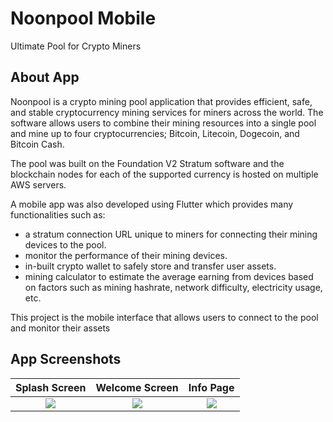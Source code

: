 
# Noonpool Mobile

Ultimate Pool for Crypto Miners


## About App

Noonpool is a crypto mining pool application that provides efficient, safe, and stable cryptocurrency mining services for miners across the world. 
The software allows users to combine their mining resources into a single pool and mine up to four cryptocurrencies; Bitcoin, Litecoin, Dogecoin, and Bitcoin Cash.

The pool was built on the Foundation V2 Stratum software and the blockchain nodes for each of the supported currency is hosted on multiple AWS servers.

A mobile app was also developed using Flutter which provides many functionalities such as:
- a stratum connection URL unique to miners for connecting their mining devices to the pool.
- monitor the performance of their mining devices.
- in-built crypto wallet to safely store and transfer user assets.
- mining calculator to estimate the average earning from devices based on factors such as mining hashrate, network difficulty, electricity usage, etc.

This project is the mobile interface that allows users to connect to the pool and monitor their assets


## App Screenshots

Splash Screen                 | Welcome Screen |  Info Page
:-------------------------:|:--------------:|:-------------------------:
![](https://github.com/OluwafemiPatrick/noonpool_app/assets/47748923/14c9b32e-607c-45ee-ad98-82c5cddf1a5c)|  ![](https://github.com/OluwafemiPatrick/noonpool_app/assets/47748923/53b32f8d-0ce9-402c-9abf-69960ecf0d51)   |![](https://github.com/OluwafemiPatrick/noonpool_app/assets/47748923/9e103794-e5b0-4ed8-8981-891f36cc1f49)










